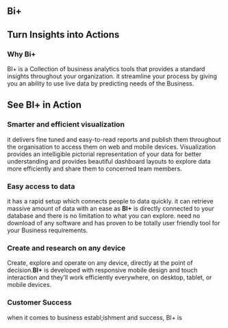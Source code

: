 ## Bi+

## Turn Insights into Actions

###  Why Bi+
BI+ is a Collection of business analytics tools that provides a standard insights throughout your organization. it streamline your process by giving you an ability to use live data by predicting needs of the Business.
 
 ## See BI+ in Action
 
### Smarter and efficient visualization

it delivers fine tuned and easy-to-read reports and publish them throughout the organisation to access them on web and mobile devices. Visualization provides an intelligible pictorial representation of your data for better understanding and provides beautiful dashboard layouts to explore data more efficiently and share them to concerned team members.

### Easy access to data 

it has a rapid setup which connects people to data quickly. it can retrieve massive amount of data with an ease as **BI+** is directly connected to your database and there is no limitation to what you can explore. need no download of any software and has proven to be totally user friendly tool for your Business requirements.

### Create and research on any device

Create, explore and operate on any device, directly at the point of decision.**BI+** is developed with responsive mobile design and touch interaction and they’ll work efficiently everywhere, on desktop, tablet, or mobile devices.

### Customer Success
when it comes to business establ;ishment and success, BI+ is 
<!--stackedit_data:
eyJoaXN0b3J5IjpbLTQ4OTQ3NjEyN119
-->